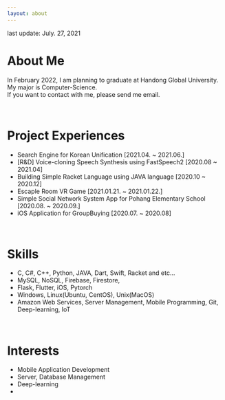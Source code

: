 ```yaml
---
layout: about 
---
```


last update: July. 27, 2021

# About Me
In February 2022, I am planning to graduate at Handong Global University. <br/>
My major is Computer-Science.<br/>
If you want to contact with me, please send me email.

<br/>

# Project Experiences
* Search Engine for Korean Unification [2021.04. ~ 2021.06.]
* [R&D] Voice-cloning Speech Synthesis using FastSpeech2 [2020.08 ~ 2021.04]
* Building Simple Racket Language using JAVA language [2020.10 ~ 2020.12]
* Escaple Room VR Game [2021.01.21. ~ 2021.01.22.]
* Simple Social Network System App for Pohang Elementary School [2020.08. ~ 2020.09.]
* iOS Application for GroupBuying [2020.07. ~ 2020.08]

<br/>

# Skills
* C, C#, C++, Python, JAVA, Dart, Swift, Racket  and etc...
* MySQL, NoSQL, Firebase, Firestore, 
* Flask, Flutter, iOS, Pytorch
* Windows, Linux(Ubuntu, CentOS), Unix(MacOS)
* Amazon Web Services, Server Management, Mobile Programming, Git, Deep-learning, IoT

<br/>

# Interests
* Mobile Application Development
* Server, Database Management
* Deep-learning
*
